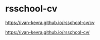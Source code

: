 # rsschool-cv

https://ivan-kevra.github.io/rsschool-cv/cv

https://ivan-kevra.github.io/rsschool-cv/
